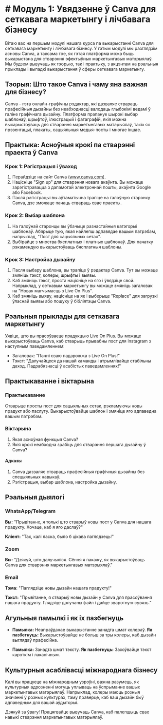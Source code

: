 # # Модуль 1: Увядзенне ў Canva для сеткавага маркетынгу і лічбавага бізнесу

Вітаю вас на першым модулі нашага курса па выкарыстанні Canva для сеткавага маркетынгу і лічбавага бізнесу. У гэтым модулі мы разглядзім асновы Canva, а таксама тое, як гэтая платформа можа быць выкарыстана для стварэння эфектыўных маркетынгавых матэрыялаў. Мы будзем вывучаць як тэорыю, так і практыку, з акцэнтам на рэальныя прыклады і выпадкі выкарыстання ў сферы сеткавага маркетынгу.

## Тэорыя: Што такое Canva і чаму яна важная для бізнесу?

Canva – гэта онлайн-графічны рэдактар, які дазваляе ствараць прафесійныя дызайны без неабходнасці валодаць глыбокімі ведамі ў галіне графічнага дызайну. Платформа прапануе шырокі выбар шаблонаў, шрыфтоў, ілюстрацый і фатаграфій, якія можна выкарыстоўваць для стварэння маркетынгавых матэрыялаў, такіх як прэзентацыі, плакаты, сацыяльныя медыя-посты і многае іншае.

## Практыка: Асноўныя крокі па стварэнні праекта ў Canva

### Крок 1: Рэгістрацыя і ўваход

1. Перайдзіце на сайт Canva (www.canva.com).
2. Націсніце "Sign up" для стварэння новага акаўнта. Вы можаце зарэгістравацца з дапамогай электроннай пошты, акаўнта Google або Facebook.
3. Пасля рэгістрацыі вы аўтаматычна трапіце на галоўную старонку Canva, дзе зможаце пачаць ствараць свае праекты.

### Крок 2: Выбар шаблона

1. На галоўнай старонцы вы ўбачыце разнастайныя катэгорыі шаблонаў. Абярыце тую, якая найлепш адпавядае вашым патрэбам, напрыклад, "Пост для сацыяльных сетак".
2. Выбірайце з мноства бясплатных і платных шаблонаў. Для пачатку рэкамендую выкарыстоўваць бясплатныя шаблоны.

### Крок 3: Настройка дызайну

1. Пасля выбару шаблона, вы трапіце ў рэдактар Canva. Тут вы можаце змяніць тэкст, колеры, шрыфты і выявы.
2. Каб змяніць тэкст, проста націсніце на яго і ўвядзіце свой. Напрыклад, у сеткавым маркетынгу вы можаце змяніць загаловак на "Новая магчымасць з Live On Plus".
3. Каб змяніць выяву, націсніце на яе і выберыце "Replace" для загрузкі ўласнай выявы або пошуку ў бібліятэцы Canva.

## Рэальныя прыклады для сеткавага маркетынгу

Уявіце, што вы прасоўваеце прадукцыю Live On Plus. Вы можаце выкарыстоўваць Canva, каб стварыць прывабны пост для Instagram з наступным паведамленнем:

- Загаловак: "Пачні сваю падарожжа з Live On Plus!"
- Тэкст: "Далучайцеся да нашай каманды і атрымлівайце стабільны даход. Падрабязнасці ў асабістых паведамленнях!"

## Практыкаванне і віктарына

### Практыкаванне

Стварыце просты пост для сацыяльных сетак, рэкламуючы новы прадукт або паслугу. Выкарыстоўвайце шаблон і змяніце яго адпаведна вашым патрэбам.

### Віктарына

1. Якая асноўная функцыя Canva?
2. Якія крокі неабходна зрабіць для стварэння першага дызайну ў Canva?

#### Адказы

1. Canva дазваляе ствараць прафесійныя графічныя дызайны без спецыяльных навыкаў.
2. Рэгістрацыя, выбар шаблона, настройка дызайну.

## Рэальныя дыялогі

### WhatsApp/Telegram

**Вы:** "Прывітанне, я толькі што стварыў новы пост у Canva для нашага прадукту. Хочаце, каб я яго даслаў?"

**Кліент:** "Так, калі ласка, было б цікава паглядзець!"

### Zoom

**Вы:** "Дзякуй, што далучыліся. Сёння я пакажу, як выкарыстоўваць Canva для стварэння маркетынгавых матэрыялаў."

### Email

**Тэма:** "Паглядзіце новы дызайн нашага прадукту!"

**Тэкст:** "Прывітанне, я стварыў новы дызайн у Canva для прасоўвання нашага прадукту. Глядзіце далучаны файл і дайце зваротную сувязь."

## Агульныя памылкі і як іх пазбегнуць

- **Памылка:** Неапраўданае выкарыстанне занадта шмат колераў.
  **Як пазбегнуць:** Выкарыстоўвайце не больш за тры колеры, каб дызайн выглядаў прафесійна.

- **Памылка:** Занадта шмат тэксту.
  **Як пазбегнуць:** Захоўвайце тэкст кароткім і лаканічным.

## Культурныя асаблівасці міжнароднага бізнесу

Калі вы працуеце на міжнародным узроўні, важна разумець, як культурныя адрозненні могуць уплываць на ўспрыманне вашых маркетынгавых матэрыялаў. Напрыклад, колеры маюць розныя значэнні ў розных культурах, таму праверце, каб ваш дызайн быў адпаведным для вашай аўдыторыі.

Дзякуй за ўвагу! Працягвайце вывучаць Canva, каб палепшыць свае навыкі стварэння маркетынгавых матэрыялаў.